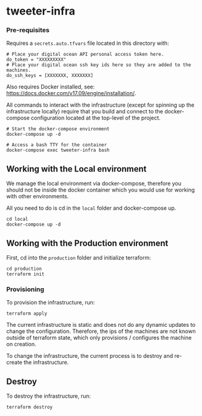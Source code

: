 # tweeter-infra

### Pre-requisites
Requires a `secrets.auto.tfvars` file located in this directory with:
```
# Place your digital ocean API personal access token here.
do_token = "XXXXXXXXX"
# Place your digital ocean ssh key ids here so they are added to the machines.
do_ssh_keys = [XXXXXXX, XXXXXXX]
```

Also requires Docker installed, see: https://docs.docker.com/v17.09/engine/installation/.

All commands to interact with the infrastructure (except for spinning up the infrastructure
locally) require that you build and connect to the docker-compose configuration located
at the top-level of the project.
```
# Start the docker-compose environment
docker-compose up -d

# Access a bash TTY for the container
docker-compose exec tweeter-infra bash
```

## Working with the Local environment
We manage the local environment via docker-compose, therefore you should not be inside
the docker container which you would use for working with other environments.

All you need to do is cd in the `local` folder and docker-compose up.
```
cd local
docker-compose up -d
```

## Working with the Production environment
First, cd into the `production` folder and initialize terraform:
```
cd production
terraform init
```

### Provisioning
To provision the infrastructure, run:
```
terraform apply
```

The current infrastructure is static and does not do any dynamic updates to change the configuration. Therefore, the ips of the machines are not known outside of terraform state, which only provisions / configures the machine on creation.

To change the infrastructure, the current process is to destroy and re-create the infrastructure.

## Destroy
To destroy the infrastructure, run:
```
terraform destroy
```

